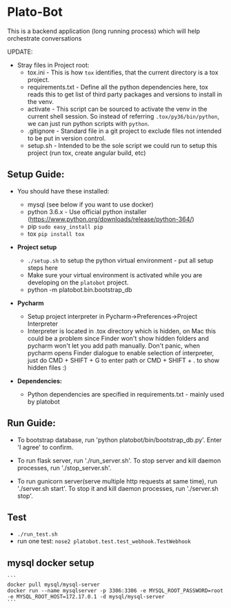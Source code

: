 # Plato-Bot

This is a backend application (long running process) which will help orchestrate conversations

UPDATE:

* Stray files in Project root:
  * tox.ini -  This is how `tox` identifies, that the current directory is a tox project.
  * requirements.txt - Define all the python dependencies here, tox reads this to get list of third party packages and versions to install in the venv.
  * activate - This script can be sourced to activate the venv in the current shell session. So instead of referring `.tox/py36/bin/python`, we can just run python scripts with `python`.
  * .gitignore - Standard file in a git project to exclude files not intended to be put in version control.
  * setup.sh - Intended to be the sole script we could run to setup this project (run tox, create angular build, etc)

## Setup Guide:
  * You should have these installed:
      * mysql (see below if you want to use docker)
      * python 3.6.x - Use official python installer (https://www.python.org/downloads/release/python-364/)
      * pip  `sudo easy_install pip`
      * tox  `pip install tox`

  * **Project setup**
      * `./setup.sh` to setup the python virtual environment - put all setup steps here
      * Make sure your virtual environment is activated while you are developing on the `platobot` project.
      * python -m platobot.bin.bootstrap_db

  * **Pycharm**
      * Setup project interpreter in Pycharm->Preferences->Project Interpreter
      * Interpreter is located in .tox directory which is hidden, on Mac this could be a problem since
        Finder won't show hidden folders and pycharm won't let you add path manually. Don't panic, when pycharm
        opens Finder dialogue to enable selection of interpreter, just do CMD + SHIFT + G to enter path
        or CMD + SHIFT + . to show hidden files :)

  * **Dependencies:**
    * Python dependencies are specified in requirements.txt - mainly used by platobot

## Run Guide:

  * To bootstrap database, run 'python platobot/bin/bootstrap_db.py'. Enter 'I agree' to confirm.

  * To run flask server, run './run_server.sh'. To stop server and kill daemon processes, run './stop_server.sh'.

  * To run gunicorn server(serve multiple http requests at same time), run './server.sh start'. To stop it and kill daemon processes, run './server.sh stop'.

## Test
  * `./run_test.sh`
  * run one test: `nose2 platobot.test.test_webhook.TestWebhook`

## mysql docker setup
    ```
    docker pull mysql/mysql-server
    docker run --name mysqlserver -p 3306:3306 -e MYSQL_ROOT_PASSWORD=root -e MYSQL_ROOT_HOST=172.17.0.1 -d mysql/mysql-server
    ```
